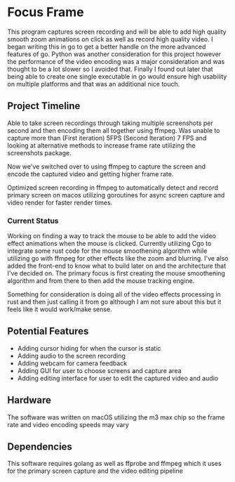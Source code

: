 # Focus Frame

This program captures screen recording and will be able to add high quality smooth zoom animations on click as well as record high quality video. I began writing this in go to get a better handle on the more advanced features of go. Python was another consideration for this project however the performance of the video encoding was a major consideration and was thought to be a lot slower so I avoided that. Finally I found out later that being able to create one single executable in go would ensure high usability on multiple platforms and that was an additional nice touch.

## Project Timeline

Able to take screen recordings through taking multiple screenshots per second and then encoding them all together using ffmpeg. Was unable to capture more than (First iteration) 5FPS (Second Iteration) 7 FPS and looking at alternative methods to increase frame rate utilizing the screenshots package.

Now we've switched over to using ffmpeg to capture the screen and encode the captured video and getting higher frame rate.

Optimized screen recording in ffmpeg to automatically detect and record primary screen on macos utilizing goroutines for async screen capture and video render for faster render times.

### Current Status

Working on finding a way to track the mouse to be able to add the video effect animations when the mouse is clicked. Currently utilizing Cgo to integrate some rust code for the mouse smoothening algorithm while utilizing go with ffmpeg for other effects like the zoom and blurring. I've also added the front-end to know what to build later on and the architecture that I've decided on. The primary focus is first creating the mouse smoothening algorithm and from there to then add the mouse tracking engine. 

Something for consideration is doing all of the video effects processing in rust and then just calling it from go although I am not sure about this but it feels like it would work/make sense. 

## Potential Features

- Adding cursor hiding for when the cursor is static
- Adding audio to the screen recording
- Adding webcam for camera feedback
- Adding GUI for user to choose screens and capture area
- Adding editing interface for user to edit the captured video and audio

## Hardware

The software was written on macOS utilizing the m3 max chip so the frame rate and video encoding speeds may vary

## Dependencies

This software requires golang as well as ffprobe and ffmpeg which it uses for the primary screen capture and the video editing pipeline

